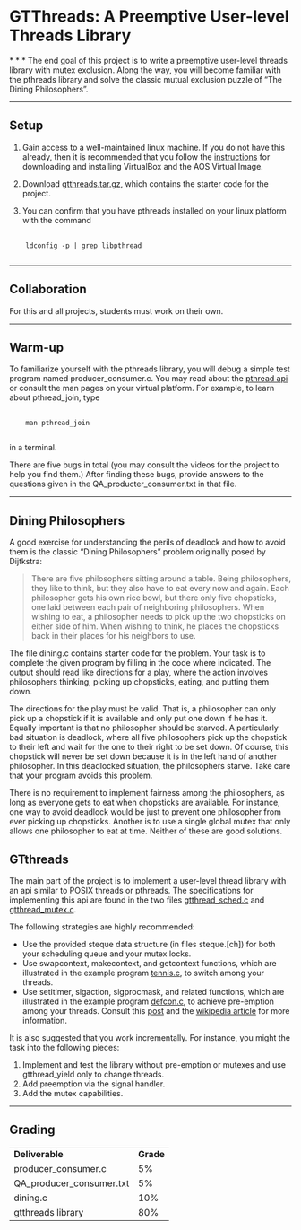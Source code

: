 <h1> GTThreads: A Preemptive User-level Threads Library </h1>
* * *
The end goal of this project is to write a preemptive user-level threads library with mutex exclusion.  Along the way, you will become familiar with the pthreads library and solve the classic mutual exclusion puzzle of “The Dining Philosophers”.

* * *
## Setup

1. Gain access to a well-maintained linux machine.  If you do not have this already, then it is recommended that you follow the [instructions](/wiki/ud156_virtualbox) for downloading and installing VirtualBox and the AOS Virtual Image. 

2. Download [gtthreads.tar.gz](https://t-square.gatech.edu/access/content/group/gtc-6986-478d-546f-8ee0-ed0661a439c3/gtthreads.tar.gz), which contains the starter code for the project.

3. You can confirm that you have pthreads installed on your linux platform with the command

<pre>
	<code>
    ldconfig -p | grep libpthread
    </code>
</pre>

* * *
## Collaboration
For this and all projects, students must work on their own.

* * *
## Warm-up

To familiarize yourself with the pthreads library, you will debug a simple test program named producer_consumer.c.  You may read about the [pthread api](https://computing.llnl.gov/tutorials/pthreads/) or consult the man pages on your virtual platform.  For example, to learn about pthread_join, type

<pre>
	<code>
    man pthread_join 
    </code>
</pre>


in a terminal.

There are five bugs in total (you may consult the videos for the project to help you find them.)
After finding these bugs, provide answers to the questions given in the QA_producter_consumer.txt in that file.

* * *
## Dining Philosophers

A good exercise for understanding the perils of deadlock and how to avoid them is the classic “Dining Philosophers” problem originally posed by Dijtkstra:

> There are five philosophers sitting around a table.  Being
> philosophers, they like to think, but they also have to eat every now
> and again.  Each philosopher gets his own rice bowl, but there only
> five chopsticks, one laid between each pair of neighboring
> philosophers.  When wishing to eat, a philosopher needs to pick up the
> two chopsticks on either side of him.  When wishing to think, he
> places the chopsticks back in their places for his neighbors to use.

The file dining.c contains starter code for the problem.  Your task is to complete the given program by filling in the code where indicated.  The output should read like directions for a play, where the action involves philosophers thinking,  picking up chopsticks, eating, and putting them down.

The directions for the play must be valid.  That is, a philosopher can only pick up a chopstick if it is available and only put one down if he has it.  Equally important is that no philosopher should be starved.  A particularly bad situation is deadlock, where all five philosophers pick up the chopstick to their left and wait for the one to their right to be set down.  Of course, this chopstick will never be set down because it is in the left hand of another philosopher.  In this deadlocked situation, the philosophers starve.  Take care that your program avoids this problem.

There is no requirement to implement fairness among the philosophers, as long as everyone gets to eat when chopsticks are available.  For instance, one way to avoid deadlock would be just to prevent one philosopher from ever picking up chopsticks.  Another is to use a single global mutex that only allows one philosopher to eat at time.  Neither of these are good solutions.

## GTthreads

The main part of the project is to implement a user-level thread library with an api similar to POSIX threads or pthreads.  The specifications for implementing this api are found in the two files [gtthread_sched.c](https://t-square.gatech.edu/access/content/group/gtc-6986-478d-546f-8ee0-ed0661a439c3/gtthreads/gtthread_sched.c) and [gtthread_mutex.c](https://t-square.gatech.edu/access/content/group/gtc-6986-478d-546f-8ee0-ed0661a439c3/gtthreads/gtthread_mutex.c).

The following strategies are highly recommended:

* Use the provided steque data structure (in files steque.[ch]) for both your scheduling queue and your mutex locks.
* Use swapcontext, makecontext, and getcontext functions, which are illustrated in the example program [tennis.c](https://t-square.gatech.edu/access/content/group/gtc-6986-478d-546f-8ee0-ed0661a439c3/gtthreads/tennis.c), to switch among your threads.
* Use setitimer, sigaction, sigprocmask, and related functions, which are illustrated in the example program [defcon.c](https://t-square.gatech.edu/access/content/group/gtc-6986-478d-546f-8ee0-ed0661a439c3/gtthreads/defcon.c), to achieve pre-emption among your threads.  Consult this [post](http://www.linuxprogrammingblog.com/all-about-linux-signals?page=show) and the [wikipedia article](http://en.wikipedia.org/wiki/Unix_signal) for more information.


It is also suggested that you work incrementally.  For instance, you might the task into the following pieces:

1. Implement and test the library without pre-emption or mutexes and use gtthread_yield only to change threads.
2. Add preemption via the signal handler.
3. Add the mutex capabilities.


* * *
## Grading
<table>
<tr><td><b>Deliverable</b></td><td><b>Grade</b></td></tr>
<tr><td>producer_consumer.c</td><td>5%</td></tr>
<tr><td>QA_producer_consumer.txt</td><td>5%</td></tr>
<tr><td>dining.c</td><td>10%</td></tr>
<tr><td>gtthreads library</td><td>80%</td></tr>
</table>
